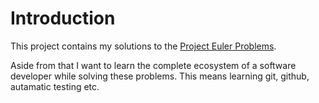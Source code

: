 # Introduction

This project contains my solutions to the [Project Euler Problems](https://projecteuler.net/archives).

Aside from that I want to learn the complete ecosystem of a software developer while solving these problems. This means learning git, github, autamatic testing etc.
